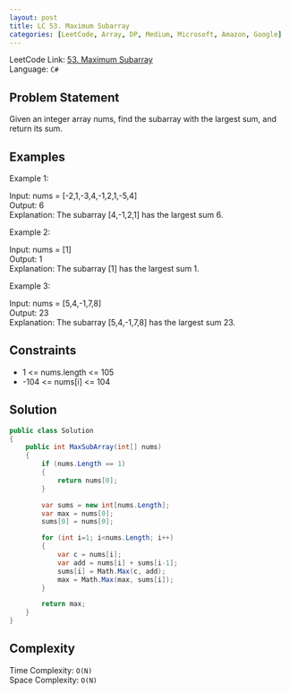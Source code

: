 ```yaml
---
layout: post
title: LC 53. Maximum Subarray
categories: [LeetCode, Array, DP, Medium, Microsoft, Amazon, Google]
---
```


LeetCode Link: [53. Maximum Subarray](https://leetcode.com/problems/maximum-subarray/description/)  
Language: `C#`  

## Problem Statement
Given an integer array nums, find the subarray with the largest sum, and return its sum.

## Examples

Example 1:

Input: nums = [-2,1,-3,4,-1,2,1,-5,4]  
Output: 6  
Explanation: The subarray [4,-1,2,1] has the largest sum 6.  

Example 2:

Input: nums = [1]  
Output: 1  
Explanation: The subarray [1] has the largest sum 1.  

Example 3:

Input: nums = [5,4,-1,7,8]  
Output: 23  
Explanation: The subarray [5,4,-1,7,8] has the largest sum 23.

## Constraints  

* 1 <= nums.length <= 105
* -104 <= nums[i] <= 104

## Solution

``` csharp
public class Solution 
{
    public int MaxSubArray(int[] nums) 
    {
        if (nums.Length == 1)
        {
            return nums[0];
        }

        var sums = new int[nums.Length];
        var max = nums[0];
        sums[0] = nums[0];

        for (int i=1; i<nums.Length; i++)
        {
            var c = nums[i];
            var add = nums[i] + sums[i-1];
            sums[i] = Math.Max(c, add);
            max = Math.Max(max, sums[i]);
        }

        return max;
    }
}
```

## Complexity

Time Complexity: `O(N)`  
Space Complexity: `O(N)`  
